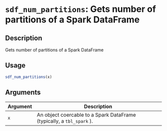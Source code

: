 # `sdf_num_partitions`: Gets number of partitions of a Spark DataFrame

## Description


 Gets number of partitions of a Spark DataFrame


## Usage

```r
sdf_num_partitions(x)
```


## Arguments

Argument      |Description
------------- |----------------
```x```     |     An object coercable to a Spark DataFrame (typically, a `tbl_spark` ).

